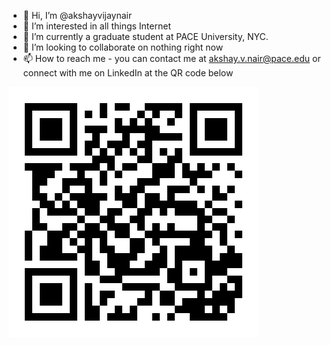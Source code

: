 - 👋 Hi, I’m @akshayvijaynair
- 👀 I’m interested in all things Internet
- 🌱 I’m currently a graduate student at PACE University, NYC.
- 💞️ I’m looking to collaborate on nothing right now
- 📫 How to reach me - you can contact me at akshay.v.nair@pace.edu or connect with me on LinkedIn at the QR code below

![LinkedIn](LinkedIn-Profile.svg)
<!---
akshayvijaynair/akshayvijaynair is a ✨ special ✨ repository because its `README.md` (this file) appears on your GitHub profile.
You can click the Preview link to take a look at your changes.
--->
